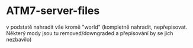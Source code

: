 # ATM7-server-files

v podstatě nahradit vše kromě "world" (kompletně nahradit, nepřepisovat. Některý mody jsou tu removed/downgraded a přepisování by se jich nezbavilo)
